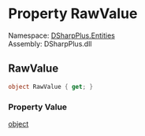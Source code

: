 # Property RawValue

Namespace: [DSharpPlus.Entities](DSharpPlus.Entities.md)  
Assembly: DSharpPlus.dll

## <a id="DSharpPlus_Entities_IOptional_RawValue"></a>RawValue

```csharp
object RawValue { get; }
```

### Property Value

[object](https://learn.microsoft.com/dotnet/api/system.object)

